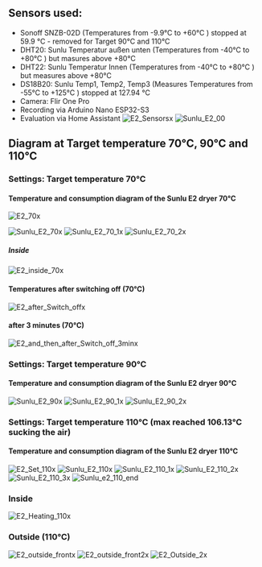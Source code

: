 ## Sensors used:
- Sonoff SNZB-02D (Temperatures from -9.9°C to +60°C ) stopped at 59.9 °C - removed for Target 90°C and 110°C
- DHT20: Sunlu Temperatur außen unten (Temperatures from -40°C to +80°C ) but masures above +80°C
- DHT22: Sunlu Temperatur Innen (Temperatures from -40°C to +80°C ) but measures above +80°C 
- DS18B20: Sunlu Temp1, Temp2, Temp3 (Measures Temperatures from -55°C to +125°C ) stopped at 127.94 °C
- Camera: Flir One Pro
- Recording via Arduino Nano ESP32-S3
- Evaluation via Home Assistant
![E2_Sensorsx](https://github.com/user-attachments/assets/8cba75e4-3903-4e6e-812b-b7ebb74c1013)
![Sunlu_E2_00](https://github.com/user-attachments/assets/fc25d732-edb7-4aa3-8ba0-5ab7a6e92fc0)

## Diagram at Target temperature 70°C, 90°C and 110°C

### Settings: Target temperature 70°C
#### Temperature and consumption diagram of the Sunlu E2 dryer 70°C
![E2_70x](https://github.com/user-attachments/assets/2a321ad6-f813-45fe-a518-388007b5f91f)

![Sunlu_E2_70x](https://github.com/user-attachments/assets/63736453-b828-46c7-bb7d-4700fc4cc2bf)
![Sunlu_E2_70_1x](https://github.com/user-attachments/assets/106f2799-2d07-4c8d-83bf-9e2c462850d7)
![Sunlu_E2_70_2x](https://github.com/user-attachments/assets/6f3ed0cc-4e00-44c7-9585-56be04baa0b7)
##### Inside
![E2_inside_70x](https://github.com/user-attachments/assets/e56cb7be-f84a-4db7-8eca-8b474c298c14)

#### Temperatures after switching off (70°C)
![E2_after_Switch_offx](https://github.com/user-attachments/assets/6ed8e948-e7e6-45f5-9b31-3c79b8befa63)

#### after 3 minutes (70°C)
![E2_and_then_after_Switch_off_3minx](https://github.com/user-attachments/assets/bae3c099-e122-4805-9998-d66ec16d25c8)


### Settings: Target temperature 90°C
#### Temperature and consumption diagram of the Sunlu E2 dryer 90°C
![Sunlu_E2_90x](https://github.com/user-attachments/assets/3fb9a254-e254-45eb-87c7-96465864569c)
![Sunlu_E2_90_1x](https://github.com/user-attachments/assets/0520899f-a84b-499e-aca7-e22f0ea5978f)
![Sunlu_E2_90_2x](https://github.com/user-attachments/assets/ecfa21ab-5170-4bb4-b551-69225398e582)


### Settings: Target temperature 110°C (max reached 106.13°C sucking the air) 
#### Temperature and consumption diagram of the Sunlu E2 dryer 110°C
![E2_Set_110x](https://github.com/user-attachments/assets/32a6982a-f583-4620-ae7a-e8f960535f19)
![Sunlu_E2_110x](https://github.com/user-attachments/assets/362cdc95-9ed0-4d11-ba8a-eb1200249768)
![Sunlu_E2_110_1x](https://github.com/user-attachments/assets/8c06ab44-ab43-4662-b3d9-af41b6426f1d)
![Sunlu_E2_110_2x](https://github.com/user-attachments/assets/62f8334a-fce7-4c78-ba05-1f6662ca3ea1)
![Sunlu_E2_110_3x](https://github.com/user-attachments/assets/c4a4fd28-59e6-440d-b26c-b777aefcc4b1)
![Sunlu_e2_110_end](https://github.com/user-attachments/assets/376245d8-9a0f-4c9e-b7fb-e870698fed87)

### Inside
![E2_Heating_110x](https://github.com/user-attachments/assets/f4b4c5c8-0b3d-4961-9c2e-7225bcd37dfd)

### Outside (110°C)
![E2_outside_frontx](https://github.com/user-attachments/assets/3c3fcc50-f8dc-43ee-a1ec-1e281a4b88a6)
![E2_outside_front2x](https://github.com/user-attachments/assets/3f3bc407-0102-4532-97bb-e4cf9a450500)
![E2_Outside_2x](https://github.com/user-attachments/assets/116fc964-57cd-4a31-a496-ff010bd94e34)


